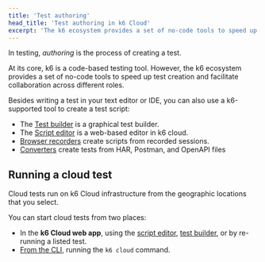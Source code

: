 ```yaml
---
title: 'Test authoring'
head_title: 'Test authoring in k6 Cloud'
excerpt: 'The k6 ecosystem provides a set of no-code tools to speed up test creation and facilitate collaboration across different roles.'
---
```


In testing, *authoring* is the process of creating a test. 

At its core, k6 is a code-based testing tool.
However, the k6 ecosystem provides a set of no-code tools to speed up test creation and facilitate collaboration across different roles.

Besides writing a test in your text editor or IDE, you can also use a k6-supported tool to create a test script:

- The [Test builder](/test-authoring/test-builder) is a graphical test builder.
- The [Script editor](/cloud/creating-and-running-a-test/script-editor) is a web-based editor in k6 cloud.
- [Browser recorders](/test-authoring/create-tests-from-recordings/using-the-browser-recorder/) create scripts from recorded sessions.
- [Converters](/integrations#converters) create tests from HAR, Postman, and OpenAPI files

## Running a cloud test

Cloud tests run on k6 Cloud infrastructure from the geographic locations that you select.

You can start cloud tests from two places:

- In the **k6 Cloud web app**, using the [script editor](/cloud/creating-and-running-a-test/script-editor), [test builder](/test-authoring/test-builder), or by re-running a listed test.
- [From the CLI](/cloud/creating-and-running-a-test/cloud-tests-from-the-cli), running the `k6 cloud` command.
